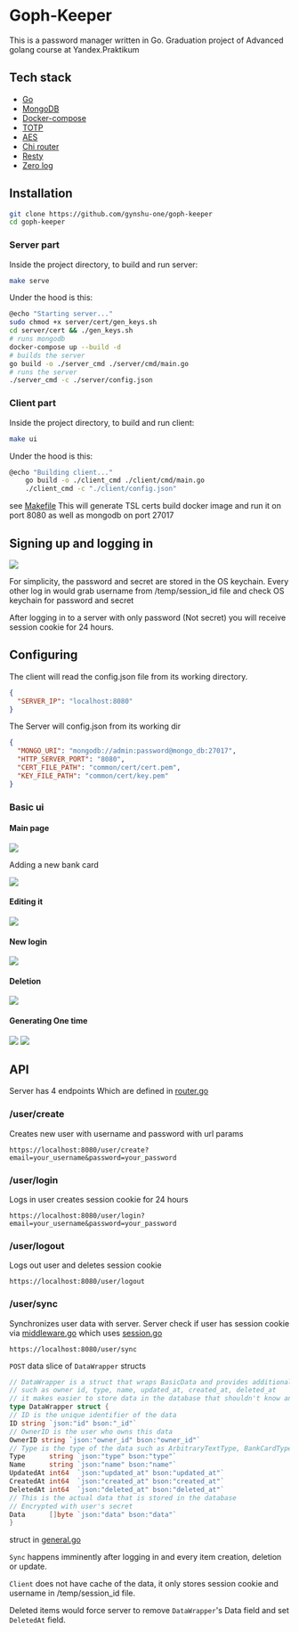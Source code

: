 # Goph-Keeper
This is a password manager written in Go.
Graduation project of Advanced golang course at Yandex.Praktikum
##  Tech stack
- [Go](https://golang.org/)
- [MongoDB](https://www.mongodb.com/)
- [Docker-compose](https://docs.docker.com/compose/)
- [TOTP](https://en.wikipedia.org/wiki/Time-based_One-time_Password_algorithm)
- [AES](https://en.wikipedia.org/wiki/Advanced_Encryption_Standard)
- [Chi router](https://github.com/go-chi/chi/v5)
- [Resty](https://github.com/go-resty/resty/v2)
- [Zero log](https://github.com/rs/zerolog/log)
## Installation

```bash
git clone https://github.com/gynshu-one/goph-keeper
cd goph-keeper
```
### Server part
Inside the project directory, to build and run server:
```bash
make serve
```
Under the hood is this:
```bash
@echo "Starting server..."
sudo chmod +x server/cert/gen_keys.sh
cd server/cert && ./gen_keys.sh
# runs mongodb
docker-compose up --build -d
# builds the server
go build -o ./server_cmd ./server/cmd/main.go
# runs the server
./server_cmd -c ./server/config.json
```

### Client part
Inside the project directory, to build and run client:
```bash
make ui
```

Under the hood is this:
```bash
@echo "Building client..."
	go build -o ./client_cmd ./client/cmd/main.go
	./client_cmd -c "./client/config.json"
```


see [Makefile](https://github.com/gynshu-one/goph-keeper/Makefile)
This will generate TSL certs build docker image and run it on port 8080 as well as mongodb on port 27017


## Signing up and logging in
<img style="max-width:600px" src="https://i.imgur.com/DDsrsM6.png">

For simplicity, the password and secret are stored in the OS keychain.
Every other log in would grab username from  /temp/session_id file and check OS keychain for password and secret

After logging in to a server with only password (Not secret) you will receive session cookie for 24 hours.

## Configuring

The client will read the config.json file from its working directory.
```json
{
  "SERVER_IP": "localhost:8080"
}
```

The Server will config.json from its working dir
```json
{
  "MONGO_URI": "mongodb://admin:password@mongo_db:27017",
  "HTTP_SERVER_PORT": "8080",
  "CERT_FILE_PATH": "common/cert/cert.pem",
  "KEY_FILE_PATH": "common/cert/key.pem"
}
```

### Basic ui

#### Main page

<img style="max-width:600px" src="https://i.imgur.com/EswW6Xo.png">

Adding a new bank card

<img style="max-width:600px" src="https://i.imgur.com/hXx4UzS.png">

#### Editing it

<img style="max-width:600px" src="https://i.imgur.com/AqI3rRM.png">

#### New login

<img style="max-width:600px" src="https://i.imgur.com/LdGKuON.png">

#### Deletion

<img style="max-width:600px" src="https://i.imgur.com/6OIPMR7.png">

#### Generating One time

<img style="max-width:600px" src="https://i.imgur.com/UC2Fi5W.png">


<img style="max-width:600px" src="https://i.imgur.com/bMAYiCI.png">

## API

Server has 4 endpoints
Which are defined in [router.go](https://github.com/gynshu-one/goph-keeper/server/api/router/router.go)
### /user/create
Creates new user with username and password with url params
```
https://localhost:8080/user/create?email=your_username&password=your_password
```
### /user/login
Logs in user
creates session cookie for 24 hours
```
https://localhost:8080/user/login?email=your_username&password=your_password
```
### /user/logout
Logs out user and deletes session cookie
```
https://localhost:8080/user/logout
```
### /user/sync
Synchronizes user data with server. Server check if user has session cookie via
[middleware.go](https://github.com/gynshu-one/goph-keeper/server/api/middlewares/middleware.go)
which uses [session.go](https://github.com/gynshu-one/goph-keeper/server/api/session/session.go)
```
https://localhost:8080/user/sync
```
`POST` data slice of `DataWrapper` structs
```go
// DataWrapper is a struct that wraps BasicData and provides additional information about the data
// such as owner id, type, name, updated_at, created_at, deleted_at
// it makes easier to store data in the database that shouldn't know anything about the data
type DataWrapper struct {
// ID is the unique identifier of the data
ID string `json:"id" bson:"_id"`
// OwnerID is the user who owns this data
OwnerID string `json:"owner_id" bson:"owner_id"`
// Type is the type of the data such as ArbitraryTextType, BankCardType, BinaryType, LoginType
Type      string `json:"type" bson:"type"`
Name      string `json:"name" bson:"name"`
UpdatedAt int64  `json:"updated_at" bson:"updated_at"`
CreatedAt int64  `json:"created_at" bson:"created_at"`
DeletedAt int64  `json:"deleted_at" bson:"deleted_at"`
// This is the actual data that is stored in the database
// Encrypted with user's secret
Data      []byte `json:"data" bson:"data"`
}
```

struct in [general.go](https://github.com/gynshu-one/goph-keeper/common/models/general.go)

`Sync` happens imminently after logging in and every item creation, deletion or update.

`Client` does not have cache of the data, it only stores session cookie and username in /temp/session_id file.


Deleted items would force server to remove `DataWrapper`'s Data field and set `DeletedAt` field.